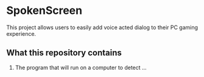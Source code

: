 # SpokenScreen

This project allows users to easily add voice acted dialog to their PC gaming experience.

## What this repository contains

1. The program that will run on a computer to detect ...
